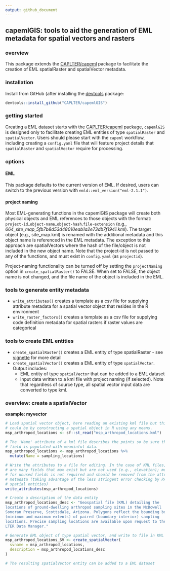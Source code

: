 ```yaml
---
output: github_document
---
```


<!-- README.md is generated from README.Rmd. Please edit the latter. -->

## capemlGIS: tools to aid the generation of EML metadata for spatial vectors and rasters

### overview
  
This package extends the [CAPLTER/capeml](https://github.com/CAPLTER/capeml)
package to facilitate the creation of EML spatialRaster and spatialVector
metadata.


### installation

Install from GitHub (after installing the
[devtools](https://cran.r-project.org/web/packages/devtools/index.html) package:


```r
devtools::install_github("CAPLTER/capemlGIS")
```

### getting started

Creating a EML dataset starts with the
[CAPLTER/capeml](https://github.com/CAPLTER/capeml) package, `capemlGIS` is
designed only to facilitate creating EML entities of type `spatialRaster` and
`spatialVector`. Users should please start with the `capeml` workflow,
including creating a `config.yaml` file that will feature project details that
`spatialRaster` and `spatialVector` require for processing.


### options

#### EML

This package defaults to the current version of EML. If desired, users can
switch to the previous version with `emld::eml_version("eml-2.1.1")`.

#### project naming

Most EML-generating functions in the capemlGIS package will create both
physical objects and EML references to those objects with the format:
`project-id`\_`object-name`\_`object-hash`\.`file-extension` (e.g.,
*664_site_map_5fb7b8d53d48010eab1a2e73db7f1941.kml*). The target object (e.g.,
site_map.kml) is renamed with the additional metadata and this object name is
referenced in the EML metadata. The exception to this approach are
spatialVectors where the hash of the file/object is not included in the new
object name. Note that the project-id is not passed to any of the functions,
and must exist in `config.yaml` (as `projectid`).

Project-naming functionality can be turned off by setting the `projectNaming`
option in `create_spatialRaster()` to FALSE. When set to FALSE, the object name
is not changed, and the file name of the object is included in the EML.

### tools to generate entity metadata

* `write_attributes()` creates a template as a csv file for supplying attribute
metadata for a spatial vector object that resides in the R environment
* `write_raster_factors()` creates a template as a csv file for supplying code
definition metadata for spatial rasters if raster values are categorical

### tools to create EML entities

* `create_spatialRaster()` creates a EML entity of type spatialRaster - see
  [vignette](https://caplter.github.io/capeml/articles/create_spatialRaster.html)
  for more detail
* `create_spatialVector()` creates a EML entity of type `spatialVector`. Output includes:
  + EML entity of type `spatialVector` that can be added to a EML dataset
  + input data written to a kml file with project naming (if selected).  Note
    that regardless of source type, all spatial vector input data are converted
    to type kml.

### overview: create a spatialVector

**example: myvector**


```r
# Load spatial vector object, here reading an existing kml file but this
# could be by constructing a spatial object in R using any means.
msp_arthropod_locations <- sf::st_read("msp_arthropod_locations.kml")

# The 'Name' attribute of a kml file describes the points so be sure that this
# field is populated with meaninful data.
msp_arthropod_locations <- msp_arthropod_locations %>%
  mutate(Name = sampling_locations)

# Write the attributes to a file for editing. In the case of KML files, there
# are many fields that max exist but are not used (e.g., elevation); metadata
# for unused fields is not required and should be removed from the attributes
# metadata (taking advantage of the less stringent error checking by PASTA+ of
# spatial entities)
write_attributes(msp_arthropod_locations)

# Create a description of the data entity
msp_arthropod_locations_desc <- "Geospatial file (KML) detailing the
locations of ground-dwelling arthropod sampling sites in the McDowell
Sonoran Preserve, Scottsdale, Arizona. Polygons reflect the bounding box
(minimum and maximum extents) of paired (boundary-interior) sampling
locations. Precise sampling locations are available upon request to the CAP
LTER Data Manager."

# Generate EML object of type spatial vector, and write to file in KML format
msp_arthropod_locations_SV <- create_spatialVector(
  svname = msp_arthropod_locations,
  description = msp_arthropod_locations_desc
)

# The resulting spatialVector entity can be added to a EML dataset
```

